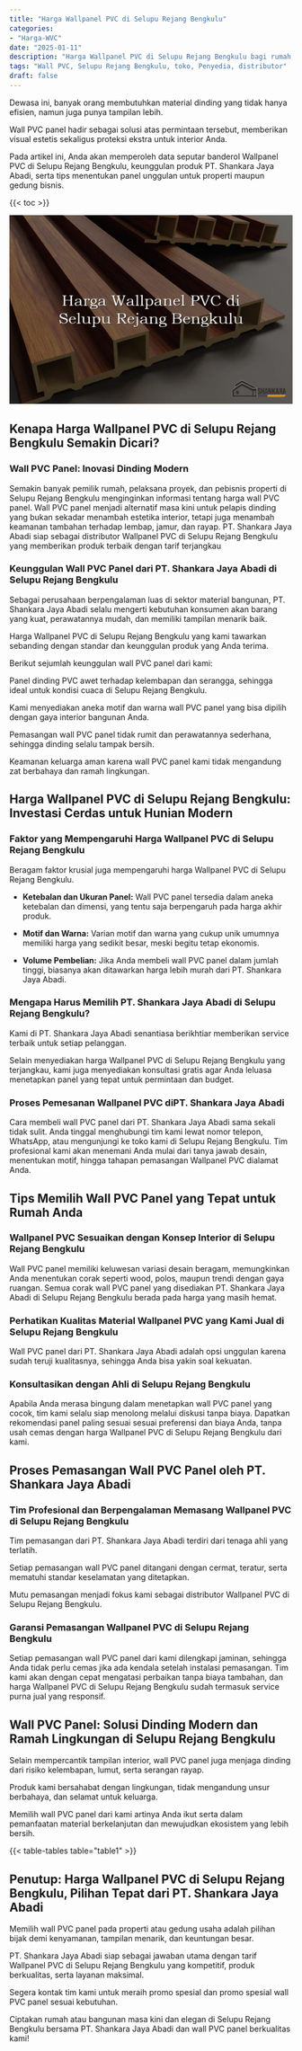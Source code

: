 ```yaml
---
title: "Harga Wallpanel PVC di Selupu Rejang Bengkulu"
categories: 
- "Harga-WVC"
date: "2025-01-11"
description: "Harga Wallpanel PVC di Selupu Rejang Bengkulu bagi rumah, office, serta gerai. Material terbaik, pilihan motif, variasi warna menarik, dengan jasa instalasi ditangani oleh teknisi profesional serta jaminan resmi!|Jasa penyediaan Wallpanel PVC di Selupu Rejang Bengkulu bagi keperluan hunian, perkantoran, maupun gerai, dengan material berkualitas dan penempatan oleh tenaga ahli berpengalaman dan jaminan resmi.|Alternatif Wallpanel PVC di Selupu Rejang Bengkulu yang andal untuk hunian, kantor, serta ritel, dengan produk berkualitas dan instalasi oleh tenaga ahli ahli dan jaminan resmi.|Penyediaan Wallpanel PVC di Selupu Rejang Bengkulu bagi rumah, kantor, serta ritel, dengan panel berkualitas dan instalasi oleh tim profesional, lengkap beserta kepastian resmi.}"
tags: "Wall PVC, Selupu Rejang Bengkulu, toko, Penyedia, distributor"
draft: false
---
```


Dewasa ini, banyak orang membutuhkan material dinding yang tidak hanya efisien, namun juga punya tampilan lebih.

Wall PVC panel hadir sebagai solusi atas permintaan tersebut, memberikan visual estetis sekaligus proteksi ekstra untuk interior Anda.

Pada artikel ini, Anda akan memperoleh data seputar banderol Wallpanel PVC di Selupu Rejang Bengkulu, keunggulan produk PT. Shankara Jaya Abadi, serta tips menentukan panel unggulan untuk properti maupun gedung bisnis.

{{< toc >}}

![Harga Wallpanel PVC di Selupu Rejang Bengkulu](/images/Harga-WVC/Harga-Wallpanel-PVC-di-Selupu-Rejang-Bengkulu.png)


## Kenapa Harga Wallpanel PVC di Selupu Rejang Bengkulu Semakin Dicari?

### Wall PVC Panel: Inovasi Dinding Modern

Semakin banyak pemilik rumah, pelaksana proyek, dan pebisnis properti di Selupu Rejang Bengkulu menginginkan informasi tentang harga wall PVC panel. Wall PVC panel menjadi alternatif masa kini untuk pelapis dinding yang bukan sekadar menambah estetika interior, tetapi juga menambah keamanan tambahan terhadap lembap, jamur, dan rayap. PT. Shankara Jaya Abadi siap sebagai distributor Wallpanel PVC di Selupu Rejang Bengkulu yang memberikan produk terbaik dengan tarif terjangkau

### Keunggulan Wall PVC Panel dari PT. Shankara Jaya Abadi di Selupu Rejang Bengkulu

Sebagai perusahaan berpengalaman luas di sektor material bangunan, PT. Shankara Jaya Abadi selalu mengerti kebutuhan konsumen akan barang yang kuat, perawatannya mudah, dan memiliki tampilan menarik baik.

Harga Wallpanel PVC di Selupu Rejang Bengkulu yang kami tawarkan sebanding dengan standar dan keunggulan produk yang Anda terima.

Berikut sejumlah keunggulan wall PVC panel dari kami:

Panel dinding PVC awet terhadap kelembapan dan serangga, sehingga ideal untuk kondisi cuaca di Selupu Rejang Bengkulu.

Kami menyediakan aneka motif dan warna wall PVC panel yang bisa dipilih dengan gaya interior bangunan Anda.

Pemasangan wall PVC panel tidak rumit dan perawatannya sederhana, sehingga dinding selalu tampak bersih.

Keamanan keluarga aman karena wall PVC panel kami tidak mengandung zat berbahaya dan ramah lingkungan.

## Harga Wallpanel PVC di Selupu Rejang Bengkulu: Investasi Cerdas untuk Hunian Modern

### Faktor yang Mempengaruhi Harga Wallpanel PVC di Selupu Rejang Bengkulu

Beragam faktor krusial juga mempengaruhi harga Wallpanel PVC di Selupu Rejang Bengkulu.

- **Ketebalan dan Ukuran Panel:** Wall PVC panel tersedia dalam aneka ketebalan dan dimensi, yang tentu saja berpengaruh pada harga akhir produk.

- **Motif dan Warna:** Varian motif dan warna yang cukup unik umumnya memiliki harga yang sedikit besar, meski begitu tetap ekonomis.

- **Volume Pembelian:** Jika Anda membeli wall PVC panel dalam jumlah tinggi, biasanya akan ditawarkan harga lebih murah dari PT. Shankara Jaya Abadi.

### Mengapa Harus Memilih PT. Shankara Jaya Abadi di Selupu Rejang Bengkulu?

Kami di PT. Shankara Jaya Abadi senantiasa berikhtiar memberikan service terbaik untuk setiap pelanggan.

Selain menyediakan harga Wallpanel PVC di Selupu Rejang Bengkulu yang terjangkau, kami juga menyediakan konsultasi gratis agar Anda leluasa menetapkan panel yang tepat untuk permintaan dan budget.

### Proses Pemesanan Wallpanel PVC diPT. Shankara Jaya Abadi

Cara membeli wall PVC panel dari PT. Shankara Jaya Abadi sama sekali tidak sulit. Anda tinggal menghubungi tim kami lewat nomor telepon, WhatsApp, atau mengunjungi ke toko kami di Selupu Rejang Bengkulu. Tim profesional kami akan menemani Anda mulai dari tanya jawab desain, menentukan motif, hingga tahapan pemasangan Wallpanel PVC dialamat Anda.

## Tips Memilih Wall PVC Panel yang Tepat untuk Rumah Anda

### Wallpanel PVC Sesuaikan dengan Konsep Interior di Selupu Rejang Bengkulu

Wall PVC panel memiliki keluwesan variasi desain beragam, memungkinkan Anda menentukan corak seperti wood, polos, maupun trendi dengan gaya ruangan. Semua corak wall PVC panel yang disediakan PT. Shankara Jaya Abadi di Selupu Rejang Bengkulu berada pada harga yang masih hemat.

### Perhatikan Kualitas Material Wallpanel PVC yang Kami Jual di Selupu Rejang Bengkulu

Wall PVC panel dari PT. Shankara Jaya Abadi adalah opsi unggulan karena sudah teruji kualitasnya, sehingga Anda bisa yakin soal kekuatan.

### Konsultasikan dengan Ahli di Selupu Rejang Bengkulu

Apabila Anda merasa bingung dalam menetapkan wall PVC panel yang cocok, tim kami selalu siap menolong melalui diskusi tanpa biaya. Dapatkan rekomendasi panel paling sesuai sesuai preferensi dan biaya Anda, tanpa usah cemas dengan harga Wallpanel PVC di Selupu Rejang Bengkulu dari kami.

## Proses Pemasangan Wall PVC Panel oleh PT. Shankara Jaya Abadi

### Tim Profesional dan Berpengalaman Memasang Wallpanel PVC di Selupu Rejang Bengkulu

Tim pemasangan dari PT. Shankara Jaya Abadi terdiri dari tenaga ahli yang terlatih.

Setiap pemasangan wall PVC panel ditangani dengan cermat, teratur, serta mematuhi standar keselamatan yang ditetapkan.

Mutu pemasangan menjadi fokus kami sebagai distributor Wallpanel PVC di Selupu Rejang Bengkulu.

### Garansi Pemasangan Wallpanel PVC di Selupu Rejang Bengkulu

Setiap pemasangan wall PVC panel dari kami dilengkapi jaminan, sehingga Anda tidak perlu cemas jika ada kendala setelah instalasi pemasangan. Tim kami akan dengan cepat mengatasi perbaikan tanpa biaya tambahan, dan harga Wallpanel PVC di Selupu Rejang Bengkulu sudah termasuk service purna jual yang responsif.

## Wall PVC Panel: Solusi Dinding Modern dan Ramah Lingkungan di Selupu Rejang Bengkulu

Selain mempercantik tampilan interior, wall PVC panel juga menjaga dinding dari risiko kelembapan, lumut, serta serangan rayap.

Produk kami bersahabat dengan lingkungan, tidak mengandung unsur berbahaya, dan selamat untuk keluarga.

Memilih wall PVC panel dari kami artinya Anda ikut serta dalam pemanfaatan material berkelanjutan dan mewujudkan ekosistem yang lebih bersih.

{{< table-tables table="table1" >}}

## Penutup: Harga Wallpanel PVC di Selupu Rejang Bengkulu, Pilihan Tepat dari PT. Shankara Jaya Abadi

Memilih wall PVC panel pada properti atau gedung usaha adalah pilihan bijak demi kenyamanan, tampilan menarik, dan keuntungan besar.

PT. Shankara Jaya Abadi siap sebagai jawaban utama dengan tarif Wallpanel PVC di Selupu Rejang Bengkulu yang kompetitif, produk berkualitas, serta layanan maksimal.

Segera kontak tim kami untuk meraih promo spesial dan promo spesial wall PVC panel sesuai kebutuhan.

Ciptakan rumah atau bangunan masa kini dan elegan di Selupu Rejang Bengkulu bersama PT. Shankara Jaya Abadi dan wall PVC panel berkualitas kami!